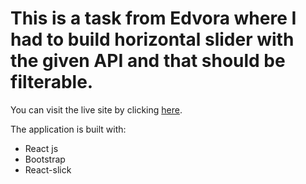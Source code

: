 # This is a task from Edvora where I had to build horizontal slider with the given API and that should be filterable. 

You can visit the live site by clicking [here](https://edvora-tasks.herokuapp.com/).

The application is built with:
<ul>
  <li>React js </li>
  <li>Bootstrap</li>
  <li>React-slick</li>
 </ul>
